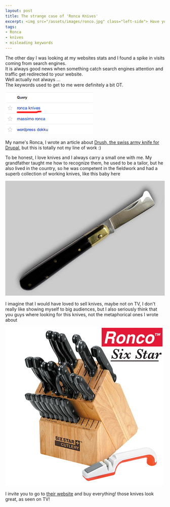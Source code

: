 ```yaml
---
layout: post
title: The strange case of 'Ronca Knives'
excerpt: <img src="/assets/images/ronco.jpg" class="left-side"> Have you ever looked at your webistes stats and found something amusing?   
tags:
- Ronca
- knives
- misleading keywords
---
```


The other day I was looking at my websites stats and I found a spike in visits coming from search engines.   
It is always good news when something catch search engines attention and traffic get redirected to your website.  
Well actually not always ...   
The keywords used to get to me were definitely a bit OT.  

![Ronca Knives](/assets/images/ronca-knives-stats.png)  

My name's Ronca, I wrote an article about [Drush, the swiss army knife for Drupal](/2014/05/14/writing-custom-commands-for-drush-the-drupal-swiss-army-knife.html), but this is totally not my line of work :)  
  
To be honest, I love knives and I always carry a small one with me. 
My grandfather taught me how to recognize them, he used to be a tailor, but he also lived in the country, so he was competent in the fieldwork and had a superb collection of working knives, like this baby here

![graft knife](/assets/images/coltello-da-innesto-6.png)

I imagine that I would have loved to sell knives, maybe not on TV, I don't really like showing myself to big audiences, but I also seriously think that you guys where looking for this knives, not the metaphorical ones I wrote about

![ronco knives](/assets/images/44356.jpg)

I invite you to go to [their website](https://www.roncocutlery.com/) and buy everything! those knives look great, as seen on TV!

